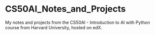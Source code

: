 # CS50AI_Notes_and_Projects
My notes and projects from the CS50AI - Introduction to AI with Python course from Harvard University, hosted on edX.
